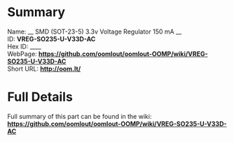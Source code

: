 
Summary
=================
  
Name: __ SMD (SOT-23-5) 3.3v Voltage Regulator 150 mA __    
ID: __VREG-SO235-U-V33D-AC__   
Hex ID: ____   
WebPage: __https://github.com/oomlout/oomlout-OOMP/wiki/VREG-SO235-U-V33D-AC__   
Short URL: __http://oom.lt/__   

Full Details
==========================
Full summary of this part can be found in the wiki:   
__https://github.com/oomlout/oomlout-OOMP/wiki/VREG-SO235-U-V33D-AC__    

